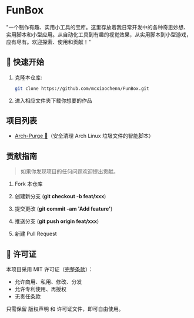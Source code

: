 # FunBox
"一个制作有趣、实用小工具的宝库。这里存放着我日常开发中的各种奇思妙想、实用脚本和小型应用。从自动化工具到有趣的视觉效果，从实用脚本到小型游戏，应有尽有。欢迎探索、使用和贡献！"



## 🚀 快速开始

1. 克隆本仓库:
   ```bash
   git clone https://github.com/mcxiaochenn/FunBox.git
   ```

2. 进入相应文件夹下载你想要的作品

## 项目列表

 - [Arch-Purge 🧹](Arch-Linux/Arch-Purge)（安全清理 Arch Linux 垃圾文件的智能脚本）


## 贡献指南

> 如果你发现项目的任何问题欢迎提出贡献。

1. Fork 本仓库

2. 创建新分支 (**git checkout -b feat/xxx**)

3. 提交更改 (**git commit -am 'Add feature'**)

4. 推送分支 (**git push origin feat/xxx**)

5. 新建 Pull Request


## 📜 许可证
本项目采用 MIT 许可证（[完整条款]((LICENSE))）：
- 允许商用、私用、修改、分发
- 允许专利使用、再授权
- 无责任条款

只需保留 版权声明 和 许可证文件，即可自由使用。
